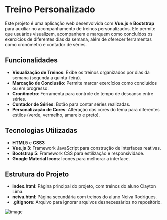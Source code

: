 # Treino Personalizado

Este projeto é uma aplicação web desenvolvida com **Vue.js** e **Bootstrap** para auxiliar no acompanhamento de treinos personalizados. Ele permite que usuários visualizem, acompanhem e marquem como concluídos os exercícios de diferentes dias da semana, além de oferecer ferramentas como cronômetro e contador de séries.

## Funcionalidades

- **Visualização de Treinos**: Exibe os treinos organizados por dias da semana (segunda a quinta-feira).
- **Marcação de Conclusão**: Permite marcar exercícios como concluídos ou em progresso.
- **Cronômetro**: Ferramenta para controle de tempo de descanso entre séries.
- **Contador de Séries**: Botão para contar séries realizadas.
- **Personalização de Cores**: Alteração das cores do tema para diferentes estilos (verde, vermelho, amarelo e preto).

## Tecnologias Utilizadas

- **HTML5** e **CSS3**
- **Vue.js 3**: Framework JavaScript para construção de interfaces reativas.
- **Bootstrap 5**: Framework CSS para estilização e responsividade.
- **Google Material Icons**: Ícones para melhorar a interface.

## Estrutura do Projeto

- **index.html**: Página principal do projeto, com treinos do aluno Clayton Lima.
- **neiva.html**: Página secundária com treinos do aluno Neiva Rodrigues.
- **.gitignore**: Arquivo para ignorar arquivos desnecessários no repositório.

![image](https://github.com/user-attachments/assets/d3f7e8d7-5345-45a9-80b4-c9455339a133)
